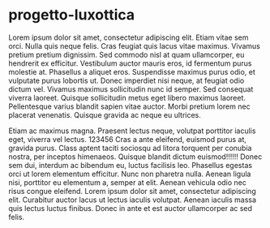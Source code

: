 # progetto-luxottica

Lorem ipsum dolor sit amet, consectetur adipiscing elit.
Etiam vitae sem orci.
Nulla quis neque felis.
Cras feugiat quis lacus vitae maximus.
Vivamus pretium pretium dignissim.
Sed commodo nisl at quam ullamcorper, eu hendrerit ex efficitur.
Vestibulum auctor mauris eros, id fermentum purus molestie at.
Phasellus a aliquet eros.
Suspendisse maximus purus odio, et vulputate purus lobortis ut.
Donec imperdiet nisi neque, at feugiat odio dictum vel.
Vivamus maximus sollicitudin nunc id semper.
Sed consequat viverra laoreet.
Quisque sollicitudin metus eget libero maximus laoreet.
Pellentesque varius blandit sapien vitae auctor.
Morbi pretium lorem nec placerat venenatis.
Quisque gravida ac neque eu ultrices.

Etiam ac maximus magna.
Praesent lectus neque, volutpat porttitor iaculis eget, viverra vel lectus. 123456
Cras a ante eleifend, euismod purus at, gravida purus.
Class aptent taciti sociosqu ad litora torquent per conubia nostra, per inceptos himenaeos.
Quisque blandit dictum euismod!!!!!!
Donec sem dui, interdum ac bibendum eu, luctus facilisis leo.
Phasellus egestas orci ut lorem elementum efficitur.
Nunc non pharetra nulla.
Aenean ligula nisi, porttitor eu elementum a, semper at elit.
Aenean vehicula odio nec risus congue eleifend.
Lorem ipsum dolor sit amet, consectetur adipiscing elit.
Curabitur auctor lacus ut lectus iaculis volutpat.
Aenean iaculis massa quis lectus luctus finibus.
Donec in ante et est auctor ullamcorper ac sed felis.
